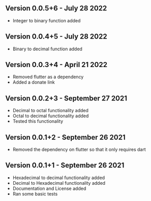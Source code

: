 ## Version 0.0.5+6 - July 28 2022
* Integer to binary function added

##  Version 0.0.4+5 - July 28 2022
* Binary to decimal function added

##  Version 0.0.3+4 - April 21 2022
* Removed flutter as a dependency
* Added a donate link

## Version 0.0.2+3 - September 27 2021
* Decimal to octal functionality added
* Octal to decimal functionality added
* Tested this functionality

## Version 0.0.1+2 - September 26 2021

* Removed the dependency on flutter so that it only requires dart

## Version 0.0.1+1 - September 26 2021

* Hexadecimal to decimal functionality added
* Decimal to Hexadecimal functionality added
* Documentation and License added
* Ran some basic tests
